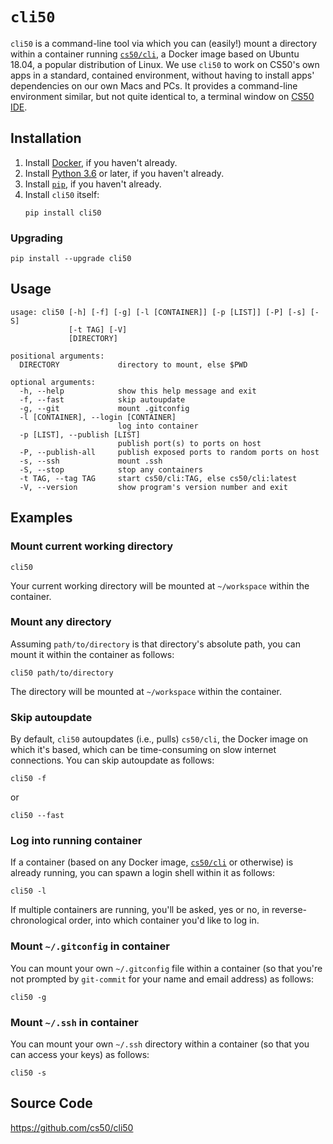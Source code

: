 # `cli50`

`cli50` is a command-line tool via which you can (easily!) mount a directory within a container running [`cs50/cli`](cs50/cli), a Docker image based on Ubuntu 18.04, a popular distribution of Linux. We use `cli50` to work on CS50's own apps in a standard, contained environment, without having to install apps' dependencies on our own Macs and PCs. It provides a command-line environment similar, but not quite identical to, a terminal window on [CS50 IDE](ide). 

## Installation

1. Install [Docker](docker), if you haven't already.
1. Install [Python 3.6](python) or later, if you haven't already.
1. Install [`pip`](pip), if you haven't already.
1. Install `cli50` itself:
    ```
    pip install cli50
    ```

### Upgrading

```
pip install --upgrade cli50
```

## Usage

```
usage: cli50 [-h] [-f] [-g] [-l [CONTAINER]] [-p [LIST]] [-P] [-s] [-S]
             [-t TAG] [-V]
             [DIRECTORY]

positional arguments:
  DIRECTORY             directory to mount, else $PWD

optional arguments:
  -h, --help            show this help message and exit
  -f, --fast            skip autoupdate
  -g, --git             mount .gitconfig
  -l [CONTAINER], --login [CONTAINER]
                        log into container
  -p [LIST], --publish [LIST]
                        publish port(s) to ports on host
  -P, --publish-all     publish exposed ports to random ports on host
  -s, --ssh             mount .ssh
  -S, --stop            stop any containers
  -t TAG, --tag TAG     start cs50/cli:TAG, else cs50/cli:latest
  -V, --version         show program's version number and exit
```

## Examples

### Mount current working directory

```
cli50
```

Your current working directory will be mounted at `~/workspace` within the container.

### Mount any directory

Assuming `path/to/directory` is that directory's absolute path, you can mount it within the container as follows:

```
cli50 path/to/directory
```

The directory will be mounted at `~/workspace` within the container.

### Skip autoupdate

By default, `cli50` autoupdates (i.e., pulls) `cs50/cli`, the Docker image on which it's based, which can be time-consuming on slow internet connections. You can skip autoupdate as follows:

```
cli50 -f
```

or

```
cli50 --fast
```

### Log into running container

If a container (based on any Docker image, [`cs50/cli`](cs50/cli) or otherwise) is already running, you can spawn a login shell within it as follows:

```
cli50 -l
```

If multiple containers are running, you'll be asked, yes or no, in reverse-chronological order, into which container you'd like to log in.

### Mount `~/.gitconfig` in container

You can mount your own `~/.gitconfig` file within a container (so that you're not prompted by `git-commit` for your name and email address) as follows:

```
cli50 -g
```

### Mount `~/.ssh` in container

You can mount your own `~/.ssh` directory within a container (so that you can access your keys) as follows:

```
cli50 -s
```

## Source Code

<https://github.com/cs50/cli50>
